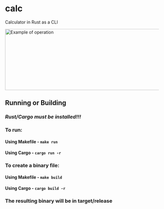 # calc

Calculator in Rust as a CLI

<img src="https://git.onimai.ru/grechkagk/calc/raw/branch/main/screenshot.png" alt="Example of operation" width="800" height="200">

## Running or Building

### ***Rust/Cargo must be installed!!!***
### To run:
#### Using Makefile - ```make run```
#### Using Cargo - ```cargo run -r```

### To create a binary file:
#### Using Makefile - ```make build```
#### Using Cargo - ```cargo build -r```

### The resulting binary will be in target/release
